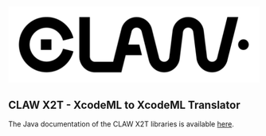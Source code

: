 ![CLAW Logo](resources/logo_full_black.png)


## CLAW X2T - XcodeML to XcodeML Translator
The Java documentation of the CLAW X2T libraries is available
[here](./javadoc/index.html).
